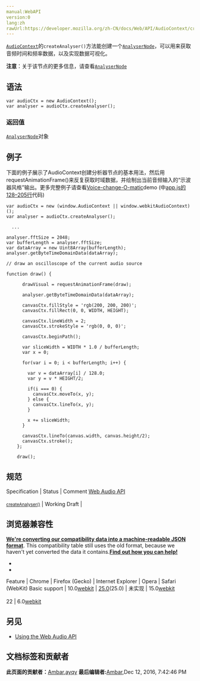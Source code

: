 ```yaml
---
manual:WebAPI
version:0
lang:zh
rawUrl:https://developer.mozilla.org/zh-CN/docs/Web/API/AudioContext/createAnalyser
---
```






[`AudioContext`](%2544 "AudioContext接口表示由音频模块连接而成的音频处理图，每个模块对应一个AudioNode。AudioContext可以控制它所包含的节点的创建，以及音频处理、解码操作的执行。做任何事情之前都要先创建AudioContext对象，因为一切都发生在这个环境之中。")的`createAnalyser()`方法能创建一个[`AnalyserNode`](%2531 "AnalyserNode 赋予了节点可以提供实时频率及时间域分析的信息。它使一个 AudioNode 通过音频流不做修改的从输入到输出, 但允许你获取生成的数据, 处理它并创建音频可视化.")，可以用来获取音频时间和频率数据，以及实现数据可视化。




**注意**：关于该节点的更多信息，请查看[`AnalyserNode`](%2531 "AnalyserNode 赋予了节点可以提供实时频率及时间域分析的信息。它使一个 AudioNode 通过音频流不做修改的从输入到输出, 但允许你获取生成的数据, 处理它并创建音频可视化.")



## 语法<a name="语法"></a>

```
var audioCtx = new AudioContext();
var analyser = audioCtx.createAnalyser();
```

### 返回值<a name="Description"></a>


[`AnalyserNode`](%2531 "AnalyserNode 赋予了节点可以提供实时频率及时间域分析的信息。它使一个 AudioNode 通过音频流不做修改的从输入到输出, 但允许你获取生成的数据, 处理它并创建音频可视化.")对象


## 例子<a name="Examples"></a>


下面的例子展示了AudioContext创建分析器节点的基本用法，然后用requestAnimationFrame()来反复获取时域数据，并绘制出当前音频输入的“示波器风格”输出。更多完整例子请查看[Voice-change-O-matic](%3430 "")demo (中[app.js的128–205行](%3431 "")代码)


```
var audioCtx = new (window.AudioContext || window.webkitAudioContext)();
var analyser = audioCtx.createAnalyser();

  ...

analyser.fftSize = 2048;
var bufferLength = analyser.fftSize;
var dataArray = new Uint8Array(bufferLength);
analyser.getByteTimeDomainData(dataArray);

// draw an oscilloscope of the current audio source

function draw() {

      drawVisual = requestAnimationFrame(draw);

      analyser.getByteTimeDomainData(dataArray);

      canvasCtx.fillStyle = 'rgb(200, 200, 200)';
      canvasCtx.fillRect(0, 0, WIDTH, HEIGHT);

      canvasCtx.lineWidth = 2;
      canvasCtx.strokeStyle = 'rgb(0, 0, 0)';

      canvasCtx.beginPath();

      var sliceWidth = WIDTH * 1.0 / bufferLength;
      var x = 0;

      for(var i = 0; i < bufferLength; i++) {
   
        var v = dataArray[i] / 128.0;
        var y = v * HEIGHT/2;

        if(i === 0) {
          canvasCtx.moveTo(x, y);
        } else {
          canvasCtx.lineTo(x, y);
        }

        x += sliceWidth;
      }

      canvasCtx.lineTo(canvas.width, canvas.height/2);
      canvasCtx.stroke();
    };

    draw();
```

## 规范<a name="规范"></a>
Specification | Status | Comment 
[Web Audio API<br></br><small>createAnalyser()</small>](%22913 "") | Working Draft |  


## 浏览器兼容性<a name="浏览器兼容性"></a>


**[We&#39;re converting our compatibility data into a machine-readable JSON format](%3344 "")**. This compatibility table still uses the old format, because we haven&#39;t yet converted the data it contains.**[Find out how you can help!](%3392 "")**


* 
* 
Feature | Chrome | Firefox (Gecko) | Internet Explorer | Opera | Safari (WebKit) 
Basic support | 10.0[webkit](%3568 "The name of this feature is prefixed with 'webkit' as this browser considers it experimental") | [25.0](%3679 "Released on 2013-10-29.")(25.0) | 未实现 | 15.0[webkit](%3568 "The name of this feature is prefixed with 'webkit' as this browser considers it experimental")<br></br>22 | 6.0[webkit](%3568 "The name of this feature is prefixed with 'webkit' as this browser considers it experimental") 





## 另见<a name="另见"></a>

* [Using the Web Audio API](%3811 "")



## 文档标签和贡献者
**此页面的贡献者：**[Ambar](%3447 ""),[ayqy](%3814 "")
**最后编辑者:**[Ambar](%3447 ""),<time>Dec 12, 2016, 7:42:46 PM</time>


